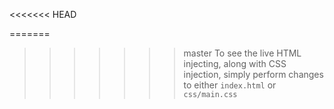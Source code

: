 <<<<<<< HEAD

=======

>>>>>>> master
To see the live HTML injecting, along with CSS injection, simply perform changes to either `index.html` or `css/main.css`